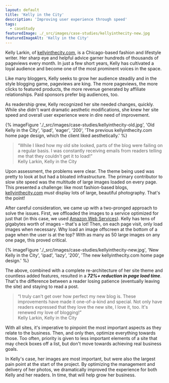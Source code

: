 ```yaml
---
layout: default
title: 'Kelly in the City'
description: 'Improving user experience through speed'
tags:
  - caseStudy
featuredImage: ./_src/images/case-studies/kellyinthecity-new.jpg
featuredImageAlt: 'Kelly in the City'
---
```


Kelly Larkin, of <a href="http://kellyinthecity.com" target="_blank">kellyinthecity.com</a>, is a Chicago-based fashion and lifestyle writer. Her sharp eye and helpful advice garner hundreds of thousands of pageviews every month. In just a few short years, Kelly has cultivated a loyal audience and become one of the most prominent voices in the space.

Like many bloggers, Kelly seeks to grow her audience steadily and in the style blogging game, pageviews are king. The more pageviews, the more clicks to featured products, the more revenue generated by affiliate relationships. Paid sponsors prefer big audiences, too.

As readership grew, Kelly recognized her site needed changes, quickly. While she didn't want dramatic aesthetic modifications, she knew her site speed and overall user experience were in dire need of improvement.

{% imageFigure './_src/images/case-studies/kellyinthecity-old.jpg', 'Old Kelly in the City', 'ipad', 'eager', '200', 'The previous kellyinthecity.com home page design, which the client liked aesthetically.' %}

<blockquote class="endorsement">
  <q>While I liked how my old site looked, parts of the blog were failing on a regular basis. I was constantly receiving emails from readers telling me that they couldn't get it to load!</q>
	<div class="attribution">Kelly Larkin, <span>Kelly in the City</span>
</blockquote>

Upon assessment, the problems were clear. The theme being used was pretty to look at but had a bloated infrastructure. The primary contributor to slow site speed was the multitude of large images loaded on every page. This presented a challenge: like most fashion-based blogs, <a href="http://kellyinthecity.com" target="_blank">kellyinthecity.com</a> *must* display lots of large, beautiful photography. That's the point!

After careful consideration, we came up with a two-pronged approach to solve the issues. First, we offloaded the images to a service optimized for just that (in this case, we used <a href="https://aws.amazon.com/" target="_blank">Amazon Web Services</a>). Kelly has tens of gigabytes worth of images &ndash; that's a lot! Then, on each page visit, only load images when necessary. Why load an image offscreen at the bottom of a page when the user is at the top? With as many as 50 large images on any one page, this proved critical.

{% imageFigure './_src/images/case-studies/kellyinthecity-new.jpg', 'New Kelly in the City', 'ipad', 'lazy', '200', 'The new kellyinthecity.com home page design.' %}

The above, combined with a complete re-architecture of her site theme and countless added features, resulted in a ***72%+ reduction in page load time***. That's the difference between a reader losing patience (eventually leaving the site) and staying to read a post.

<blockquote class="endorsement">
  <q>I truly can't get over how perfect my new blog is. These improvements have made it one-of-a-kind and special. Not only have readers expressed that they love the new site, I love it, too. It's renewed my love of blogging!</q>
	<div class="attribution">Kelly Larkin, <span>Kelly in the City</span></div>
</blockquote>

With all sites, it's imperative to pinpoint the most important aspects as they relate to the business. Then, and only then, optimize everything towards those. Too often, priority is given to less important elements of a site that may check boxes off a list, but don't move towards achieving real business goals.

In Kelly's case, her images are most important, but were also the largest pain point at the start of the project. By optimizing the management and delivery of her photos, we dramatically improved the experience for both Kelly and her readers. In time, that will help grow her business.

